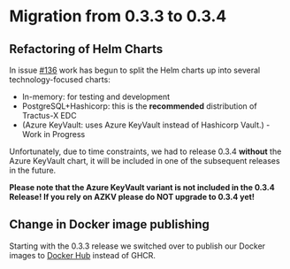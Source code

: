 # Migration from 0.3.3 to 0.3.4

## Refactoring of Helm Charts

In issue [#136](https://github.com/eclipse-tractusx/tractusx-edc/issues/136) work has begun to split the Helm charts up
into several technology-focused charts:

- In-memory: for testing and development
- PostgreSQL+Hashicorp: this is the **recommended** distribution of Tractus-X EDC
- (Azure KeyVault: uses Azure KeyVault instead of Hashicorp Vault.) - Work in Progress

Unfortunately, due to time constraints, we had to release 0.3.4 **without** the Azure KeyVault chart, it will be
included in one of the subsequent releases in the future.

**Please note that the Azure KeyVault variant is not included in the 0.3.4 Release! If you rely on AZKV please do NOT
upgrade to 0.3.4 yet!**

## Change in Docker image publishing

Starting with the 0.3.3 release we switched over to publish our Docker images
to [Docker Hub](https://hub.docker.com/search?q=tractusx) instead of GHCR.
